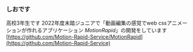 ### しおです
高校3年生です
2022年度未踏ジュニアで「動画編集の感覚でweb cssアニメーションが作れるアプリケーション *MotionRapid*」の開発をしています  
[https://github.com/Motion-Rapid-Service/MotionRapid](https://github.com/Motion-Rapid-Service)

<!--
**Shio3001/Shio3001** is a ✨ _special_ ✨ repository because its `README.md` (this file) appears on your GitHub profile.

Here are some ideas to get you started:

- 🔭 I’m currently working on ...
- 🌱 I’m currently learning ...
- 👯 I’m looking to collaborate on ...
- 🤔 I’m looking for help with ...
- 💬 Ask me about ...
- 📫 How to reach me: ...
- 😄 Pronouns: ...
- ⚡ Fun fact: ...
-->
